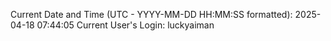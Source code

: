 Current Date and Time (UTC - YYYY-MM-DD HH:MM:SS formatted): 2025-04-18 07:44:05
Current User's Login: luckyaiman
